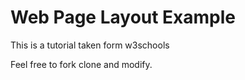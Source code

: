 # Web Page Layout Example
This is a tutorial taken form w3schools

Feel free to fork clone and modify. 